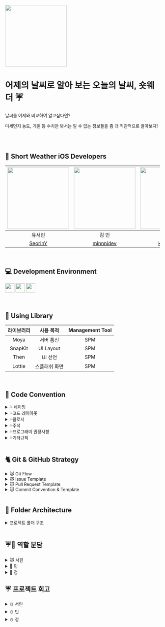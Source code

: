 <img src="https://user-images.githubusercontent.com/81281190/211613378-5c33482b-7dac-408e-8bdc-04d5d618cc32.png" height="200">

<br>


# 어제의 날씨로 알아 보는 오늘의 날씨, 숏웨더 ☔️

날씨를 어제와 비교하여 알고싶다면?

미세먼지 농도, 기온 등 수치만 봐서는 알 수 없는 정보들을 좀 더 직관적으로 알아보자!

<br><br>
##  🫶 Short Weather iOS Developers

<img src="https://user-images.githubusercontent.com/48792069/211770069-79adee40-d98e-4f0a-922c-16d1231489fe.jpeg" width="200"> | <img src="https://user-images.githubusercontent.com/48792069/211770060-8a01c640-9467-4acc-9098-3505d924fd00.jpeg" width="200"> | <img src="https://user-images.githubusercontent.com/48792069/211770589-fdccd3cf-203a-4a1b-99ab-6423c1b5e770.jpeg" width="200"> |
:---------:|:----------:|:---------:|
유서린 | 김 민 | 권 정 |
[SeorinY](https://github.com/SeorinY) | [minnnidev](https://github.com/minnnidev) | [kwonjeong](https://github.com/kwonjeong) |
<br>

## 💻 Development Environment

<img src ="https://img.shields.io/badge/Swift-5.5-orange?logo=swift" height="30"> <img src ="https://img.shields.io/badge/Xcode-14.2-blue?logo=xcode" height="30"> <img src ="https://img.shields.io/badge/iOS-16.0-white.svg" height="30">

<br>

## 📖 Using Library

라이브러리 | 사용 목적 | Management Tool
:---------:|:----------:|:---------:
Moya | 서버 통신 | SPM
SnapKit | UI Layout | SPM
Then | UI 선언 | SPM
Lottie | 스플래쉬 화면 | SPM

<br>

## 📝 Code Convention

<details>
<summary> 💦 네이밍 </summary>
<div markdown="1">

### 💧클래스, 구조체

- **UpperCamelCase** 사용

```swift
// - example

struct MyTicketResponseDTO {
}

class UserInfo {
}
```

### 💧함수

- **lowerCamelCase** 사용하고 동사로 시작

```swift
// - example

private func setDataBind() {
}
```

### 💧**뷰 전환**

- pop, push, present, dismiss
- 동사 + To + 목적지 뷰 (다음에 보일 뷰)
- dismiss는 dismiss + 현재 뷰

```swift
// - example pop, push, present

popToFirstViewController()
pushToFirstViewController()
presentToFirstViewController()

dismissFirstViewController()
```

### 💧**register**

- register + 목적어

```swift
// - example

registerXib()
registerCell()
```

### 💧서버 통신

- 서비스함수명 + WithAPI

```swift
// - example

fetchListWithAPI()

requestListWithAPI()
```

fetch는 무조건 성공

request는 실패할 수도 있는 요청

### 💧애니메이션

- 동사원형 + 목적어 + WithAnimation

```swift
showButtonsWithAnimation()
```

### 💧**델리게이트**

delegate 메서드는 프로토콜명으로 네임스페이스를 구분

**좋은 예:**

```swift
protocol UserCellDelegate {
  func userCellDidSetProfileImage(_ cell: UserCell)
  func userCell(_ cell: UserCell, didTapFollowButtonWith user: User)
}

protocol UITableViewDelegate {
	func tableview( ....) 
	func tableview...
}

protocol JunhoViewDelegate {
	func junhoViewTouched()
	func junhoViewScrolled()
}
```

Delegate 앞쪽에 있는 단어를 중심으로 메서드 네이밍하기

**나쁜 예:**

```swift
protocol UserCellDelegate {
	// userCellDidSetProfileImage() 가 옳음
  func didSetProfileImage()
  func followPressed(user: User)

  // `UserCell`이라는 클래스가 존재할 경우 컴파일 에러 발생  (userCell 로 해주자)
  func UserCell(_ cell: UserCell, didTapFollowButtonWith user: User)
}
```

함수 이름 앞에는 되도록이면 `get` 을 붙이지 않습니다.

### 💧**변수, 상수**

- **lowerCamelCase** 사용

```swift
let userName: String
```

### 💧**열거형**

- 각 case 에는 **lowerCamelCase** 사용

```swift
enum UserType {
	case viewDeveloper
	case serverDeveloper
}
```

### 💧**약어**

약어로 시작하는 경우 소문자로 표기, 그 외에는 항상 대문자

```swift
// 좋은 예:
let userID: Int?
let html: String?
let websiteURL: URL?
let urlString: String?
```

```swift
// 나쁜 예:
let userId: Int?
let HTML: String?
let websiteUrl: NSURL?
let URLString: String?
```

### 💧**기타 네이밍**

```swift
setUI() : @IBOutlet 속성 설정
setLayout() : 레이아웃 관련 코드
setDataBind() : 배열 항목 세팅. 컬렉션뷰 에서 리스트 초기 세팅할때
setAddTarget() : addtarget 모음
setDelegate() : delegate, datasource 모음
setCollectionView() : 컬렉션뷰 관련 세팅
setTableView() : 테이블뷰 관련 세팅
initCell() : 셀 데이터 초기화
registerXib() : 셀 xib 등록.
setNotification() : NotificationCenter addObserver 모음

헷갈린다? set을 쓰세요 ^^

```
</details>

<details>
<summary> 💦코드 레이아웃 </summary>
<div markdown="1">

### 💧**들여쓰기 및 띄어쓰기**

- 들여쓰기에는 탭(tab) 대신 **4개의 space**를 사용합니다.
- 콜론(`:`)을 쓸 때에는 콜론의 오른쪽에만 공백을 둡니다.
    
    `let names: [String: String]?`
    
    `let name: String`
    
- 연산자 오버로딩 함수 정의에서는 연산자와 괄호 사이에 한 칸 띄어씁니다.
    
    `func ** (lhs: Int, rhs: Int)`
    

### 💧**줄바꿈**

- 함수를 호출하는 코드가 최대 길이를 초과하는 경우에는 파라미터 이름을 기준으로 줄바꿈합니다.
**파라미터가 3개 이상이면 줄바꿈하도록!!**
    
    **단, 파라미터에 클로저가 2개 이상 존재하는 경우에는 무조건 내려쓰기합니다.**
    
    ```swift
    UIView.animate(
      withDuration: 0.25,
      animations: {
        // doSomething()
      },
      completion: { finished in
        // doSomething()
      }
    )
    ```
    
- `if let` 구문이 길 경우에는 줄바꿈하고 한 칸 들여씁니다.
    
    ```swift
    if let user = self.veryLongFunctionNameWhichReturnsOptionalUser(),
      let name = user.veryLongFunctionNameWhichReturnsOptionalName(),
      user.gender == .female {
      // ...
    }
    ```
    
- `guard let` 구문이 길 경우에는 줄바꿈하고 한 칸 들여씁니다. `else`는 마지막 줄에 붙여쓰기
    
    ```swift
    guard let user = self.veryLongFunctionNameWhichReturnsOptionalUser(),
      let name = user.veryLongFunctionNameWhichReturnsOptionalName(),
      user.gender == .female else { return }
    
    guard let self = self 
    else { return } (X)
    
    guard let self = self else { return } (O)
    ```
    

### 💧**빈 줄**

- 클래스 선언 다음에 , extension 다음에 한 줄 띄어주기
- 빈 줄에는 공백이 포함되지 않도록 합니다.  ( 띄어쓰기 쓸데없이 넣지 말기 )
- 모든 파일은 빈 줄로 끝나도록 합니다. ( 끝에 엔터 하나 넣기)
- MARK 구문 위와 아래에는 공백이 필요합니다.
    
    ```swift
    // MARK: Layout
    
    override func layoutSubviews() {
      // doSomething()
    }
    
    // MARK: Actions
    
    override func menuButtonDidTap() {
      // doSomething()
    }
    ```
    

### 💧**임포트**

모듈 임포트는 알파벳 순으로 정렬합니다. 내장 프레임워크를 먼저 임포트하고, 빈 줄로 구분하여 서드파티 프레임워크를 임포트합니다.

```swift
import UIKit

import Moya
import SnapKit
import SwiftyColor
import Then
```

```swift
import UIKit

import SwiftyColor
import SwiftyImage
import JunhoKit
import Then
import URLNavigator
```

</details>


<details>
<summary> 💦클로저 </summary>
<div markdown="1">

- 파라미터와 리턴 타입이 없는 Closure 정의시에는 `() -> Void`를 사용합니다.
    
    **좋은 예:**
    
    ```
    let completionBlock: (() -> Void)?
    ```
    
    **나쁜 예:**
    
    `let completionBlock: (() -> ())? let completionBlock: ((Void) -> (Void))?`
    
- Closure 정의시 파라미터에는 괄호를 사용하지 않습니다.
    
    **좋은 예:**
    
    ```swift
    { operation, responseObject in
      // doSomething()
    }
    ```
    
    **나쁜 예:**
    
    ```swift
    { (operation, responseObject) in
      // doSomething()
    }
    ```
    
- Closure 정의시 가능한 경우 타입 정의를 생략합니다.
    
    **좋은 예:**
    
    ```swift
    ...,
    completion: { finished in
      // doSomething()
    }
    ```
    
    **나쁜 예:**
    
    ```swift
    ...,
    completion: { (finished: Bool) -> Void in
      // doSomething()
    }
    
    completion: { data -> Void in
      // doSomething()
    } (X)
    ```
    
- Closure 호출시 또다른 유일한 Closure를 마지막 파라미터로 받는 경우, 파라미터 이름을 생략합니다.
    
    **좋은 예:**
    
    ```swift
    UIView.animate(withDuration: 0.5) {
      // doSomething()
    }
    ```
    
    **나쁜 예:**
    
    ```swift
    UIView.animate(withDuration: 0.5, animations: { () -> Void in
      // doSomething()
    })
    ```
    
</details>

<details>
<summary> 💦주석 </summary>
<div markdown="1">

코드는 가능하면 자체적으로 문서가 되어야 하므로, 코드와 함께 있는 인라인(inline) 주석은 피한다.

### 💧**MARK 주석**

```swift
// MARK: - UI Components

// MARK: - View Life Cycle

// MARK: - Initializer

// MARK: - Properties  -> setUI

// MARK: - Layout Helper  -> setLayout

// MARK: - Methods     -> registerXib, assignDelegate 등

// MARK: - @objc Methods

// MARK: Actions       -> ex) MenuButtonDidTap

// MARK: - Network
> 네트워크 목적을 가진 함수들
```

```
// MARK: - Properties

// MARK: - @IBOutlet Properties

// MARK: - @IBAction Properties

// MARK: - View Life Cycle

// MARK: - Methods
> setUI, registerXib, assignDelegate 등

// MARK: - @objc Methods

// MARK: - Network
> 네트워크 목적을 가진 함수들
```

### 💧**퀵헬프 주석**

커스텀 메서드, 프로토콜, 클래스의 경우에 퀵헬프 주석 달기

```swift
/// (서머리 부분)
/// (디스크립션 부분)
class MyClass {
    let myProperty: Int

    init(myProperty: Int) {
        self.myProperty = myProperty
    }
}

/**summary
(서머리 부분)
> (디스크립션 부분)

- parameters:
    - property: 프로퍼티
- throws: 오류가 발생하면 customError의 한 케이스를 throw
- returns: "\\(name)는 ~" String
*/
func printProperty(property: Int) {
        print(property)
    }

// 카카오 로그인 API 뜯어보면
// 서머리랑 디스크립션 엄청 잘되어있긴해
// --> 오픈 소스라서!!
// 그건 PR에서 하는걸로..?
```

- 참고 :

</details>

<details>
<summary> 💦프로그래미 권장사항 </summary>
<div markdown="1">

### 💧**Type Annotation 사용**

**좋은 예:**

```swift
let name: String = "철수"
let height: Float = "10.0"
```

**나쁜 예:**

```swift
let name = "철수"
let height = "10.0"
```

### 💧**UICollectionViewDelegate, UICollectionViewDatsource 등 시스템 프로토콜**

프로토콜을 적용할 때에는 extension을 만들어서 관련된 메서드를 모아둡니다.

**좋은 예**:

```swift
final class MyViewController: UIViewController {
  // ...
}

// MARK: - UITableViewDataSource

extension MyViewController: UITableViewDataSource {
  // ...
}

// MARK: - UITableViewDelegate

extension MyViewController: UITableViewDelegate {
  // ...
}
```

**나쁜 예:**

```swift
final class MyViewController: UIViewController, UITableViewDataSource, UITableViewDelegate {
  // ...
}

// 프로토콜 여러개를 한곳에 몰아서 때려넣지 말자!
```

</details>


<details>
<summary> 💦기타규칙 </summary>
<div markdown="1">

```
- `self` 는 최대한 사용을 지양
- `viewDidLoad()` 에서는 함수호출만
- delegate 지정, UI관련 설정 등등 모두 함수와 역할에 따라서 extension 으로 빼기
- 필요없는 주석 및 Mark 구문들 제거
```

</details>

<br>

##  🐈 Git & GitHub Strategy

<details>
<summary> 🐱 Git Flow </summary>
<div markdown="1">

1. 이슈 생성
    - 이슈 제목 : [Prefix] 작업 목표
    - 자기 라벨 + Prefix 라벨 선택
2. 로컬 브랜치 파고 작업
    - 브랜치 이름 : feature/#이슈 번호-작업 내용
3. Upstream develop 브랜치와 충돌 해결 후 Origin 레포에 브랜치 생성 및 푸쉬
4. Origin 레포 → Upstream 레포  PR 날리기
5. Upstream PR 머지 했으면  Upstream → Local main(develop) 브랜치도 머지 시켜주기

</details>

<details>
<summary> 🐱 Issue Template </summary>
<div markdown="1">

```markup
## ☔️ 이슈 요약
<!-- 이유에 대해 설명해주세요. -->
- 프로젝트 초기 세팅

## ✅ 체크 리스트
<!-- 해야 할 일을 적어주세요. -->
- [ ] 프로젝트 초기 세팅
```

</details>

<details>
<summary> 🐱 Pull Request Template </summary>
<div markdown="1">

```markup
## ☔️ 작업한 내용
<!-- 아래 리스트를 지우고, 작업 내용을 적어주세요. -->
 - 작업 내용 1
 - 작업 내용 2

## ☃️ PR POINT
<!-- 덧붙이고 싶은 내용이 있다면! -->

## 💧 스크린샷
<!-- 작업한 화면이 있다면 스크린 샷으로 첨부해주세요. -->

|    구현 내용    |   스크린샷   |
| :-------------: | :----------: |
| GIF | <img src = "" width ="250">|

## 🌈 관련 이슈
<!-- 작업한 이슈번호를 # 뒤에 붙여주세요. 수고했습니다~* -->
- Resolved: #
```

</details>

<details>
<summary> 🐱 Commit Convention & Template </summary>
<div markdown="1">

- [Prefix] #이슈번호 - 작업내용
```

#   [Feat]      : 새로운 기능 구현
#   [Fix]       : 버그, 오류 해결, 코드 수정
#   [Design]    : just 화면. 레이아웃 조정
#   [Merge]     : 머지, 충돌 해결
#   [Refactor]  : 프로덕션 코드 리팩토링
#   [Comment]   : 필요한 주석 추가 및 변경
#   [Docs]      : README나 WIKI 등의 문서 개정
#   [Chore]     : 빌드 태스트 업데이트, 패키지 매니저를 설정하는 경우(프로덕션 코드 변경 X)
#   [Setting]   : 초기 세팅
#   [Rename]    : 파일 혹은 폴더명을 수정하거나 옮기는 작업만인 경우
#   [Remove]    : 파일 혹은 폴더명을 수정하거나 옮기는 작업만인 경우

#   [커밋 타입]   : 설명!!

# Commit Example!!
# [Feat]#1 - ~~기능 추가!
#
# 설명을 덧붙이고 싶다면 이 예시처럼 위에 commit 메세지와 한 칸 띄고 작성하면 돼용  <바디에 들어감>
```

</details>

<br>

## 📂 Folder Architecture

<details>
<summary> 프로젝트 폴더 구조 </summary>
<div markdown="1">

```bash
├── 📂 Application
│   ├── AppDelegate
│   └── SceneDelegate
├── 📂 Data
│   ├── 📂 DTO
│   └── 📂 Model
├── 📂 Network
│   ├── 📂 APIService
│   │   └── 📂 Main
│   │        ├── MainAPI
│   │        └── MainService
│   └── 📂 Foundation
│       ├── APIConst
│       ├── GerneralResponse
│       ├── NetworkLoggerPlugin 
│       └── URLConst
├── 📂 Presentation
│   └── 📂 Common
│       └── BaseViewController
├── 📂 Resource
│   ├── 📂 AssetCatalog
│   │   ├── Assets.xcassets
│   │   ├── Color.xcassets
│   │   └── Image.xcassets
│   ├── 📂 Font
│   ├── Info.plist
│   └── LaunchScreen.storyboard
└── 📂 Util
    ├── 📂 Extension
    │   ├── Encodable +
    │   └── UIFont +
    ├── 📂 NameSpace
    │   ├── Color
    │   ├── Image
    │   └── PretendardType
    ├── 📂 Protocol
    └── 📂 StyleGuide
        └── FontLevel
```
</details>

<br>
	
## ☔🌂 역할 분담

<details>
<summary> 🐱 서린 </summary>
<div markdown="1">

- Splash 화면
    - 로티파일을 실행하고, 애니메이션이 끝나면 아래 로직을 실행함
    - User Default 에 device 토큰이 저장되어 있는지 검사함 (기기 등록 시 랜덤스트링으로 device 토큰을 구현했기 때문에)
        - device 토큰이 있다면 서버에 device 토큰을 보내서 유저 정보가 디비에 있는지 확인
            - 디비에 유저가 있다면  authorization - jwt 토큰을 저장해서 헤더에 넣어줌
            - 디비에 유저가 없다면 정보입력 폼으로 이동
        - device 토큰이 없다면 정보입력 폼으로 이동
- Local(Base)ViewController
    모든 뷰들의 공통적인 부분들을 BaseViewController 로 구현해서, 상속 받으면 저절도 생성되게 만들었다
    
    - BaseViewController
        - sideMenuView의 레이아웃을 화면 밖으로 잡고, 햄버거 버튼이 눌렸을 때 sideMenuView의 레이아웃이 변경되게 했다, 그리고 애니메이션으로 구현했다
    - LocalBaseViewController
        - 지역을 등록할 수 있는 모든 뷰 들은, 여러 지역들을 각 Cell로 나타내기 위해 화면에 꽉차는 CollectionView 를 만들었다,
        - page 방식으로 넘어가게 만들었다
    
- 오늘 날씨 1 뷰 ( UIView )
    서버 통신을 하고 위 컴포넌트들에 데이터 바인딩 시켜주었다.
    
    특보, 미세, 초미세 먼지 라벨들을 CollectionView로 구현했고, 특보가 비었다면 미세, 초미세 셀만 나타나게 등록했다.
    
    날씨의 모든 경우의 수를 enum으로 만들었고, enum에 각 케이스에 맞는 반환값들을 리턴하는 함수를 만들어서 에셋과, 백그라운드 컬러 등을 매치시켰다.
    
    버튼이 눌렸을 때 어제 날씨와 비교하는 라벨을 hidden 처리를 풀어주고,
    
    3초가 지난 후 다시 hidden 처리를 해서 3초후 사라지게 만들었다.
    
    이 뷰와 오늘 날씨 뷰 2를 스크롤뷰에 넣었다 → 스크롤 뷰가 위로 당겨졌을 때 새로고침을 구현했다,
    
    새로 고침을 하기 전에 서버통신을 다시 해서 데이터를 바인딩 시켜주었다
    
- 정보 입력 서버 통신
    정보 입력이 완료된 후 확인 버튼을 누르면 서버에 유저 정보와, 디바이스 토큰 (랜덤 스트링) 을 생성해서 전달해준다. 디바이스 토큰(랜덤 스트링) 을 기기에 저장하고, 서버에서 온 Autherization ( jwt Token ) 을 헤더에 넣어준다.
	
		
</details>
	
<details>
<summary> 🐰 민 </summary>
<div markdown="1">

	- 오늘 날씨 2 뷰
    
    * 시간대별 날씨에서 날씨, 미세먼지, 강수 ⇒ 날씨, 강수로 수정됨
    
    `전체 tableView`
    
    - 전체 뷰를 tableView로 구현하고 외출 시간, 귀가 시간/시간대별 날씨/오늘 날씨 정보를 각 셀로 구현함.
    
    `외출 시간, 귀가시간대 Cell`
    
    - 외출 시간, 외출 시간대 날씨 이미지, 외출 시간대 날씨로 이루어진 외출 시간대 stackVIew와 귀가 시간, 귀가 시간대 날씨 이미지, 귀가 시간대 날씨로 이루어진 귀가 시간대 stackView를 stackView로 묶어 구현함.
    
    `시간대별 날씨 Cell`
    
    - 시간대별 날씨 Cell 안에 collectionView를 추가하여 좌우 스와이프 구현함
    - enum으로 시간별 날씨/시간별 강수로 구분함
    - 데이터를 새로 불러오도록 함수를 정의하여 날씨 버튼 혹은 강수 버튼이 클릭될 때마다 함수를 실행하여 서버와 통신함.
    
    `오늘 날씨 정보 Cell` 
    
    - stackView로 습도, 일출/일몰, 미세먼지, 초미세먼지 뷰 구현
    - 미세먼지/초미세먼지 - 서버로부터 [1: 좋음 2: 보통 3:나쁨 4: 심각] 형태로 받고, enum 사용하여 대응시키는 방법으로 미세먼지/초미세먼지 이미지 보여줌
- 설정 뷰
    
    `설정 초기뷰`
    
    - 전체 tableView로 구현
    
    `외출/귀가시간대 설정`
    
    - 정이 뷰 쇽샥
    
    `알림 설정`
    
    - 전체 알림 뷰는 UIView로 만들고 기상시간대 알림/취침시간대 알림/특보 알림은 tableView로 구현
        
        ⇒ 전체 알림 토글 버튼을 클릭하여 알람 on시 `tableView.isHidden = false` 로 tableView 보여주고, 알람 off 시 `tableView.isHidden = true` 로 tableView 숨김 처리
	
</details>

<details>
<summary> 🐸 정 </summary>
<div markdown="1">

	- 정보 입력
    
    - 정보 입력폼을 FirstInfoViewController, SecondInfoViewController로 나누어서 구현
    - 두개의 뷰컨트롤러 모두 EnterInfoCollectionView를 이용해 입력창을 구현
    
    `FirstInfoViewController`
    
    - EnterInfoCollectionView를 이용해 입력창을 구현히고, 각각의 셀을 누르면 SettingBaseViewController가 present 형식으로 나오게 만들었고, UISheetPresentationController를 이용해 뷰컨트롤러의 hgieht를 각각 지정해주었다
    - SettingBaseViewController를 재사용해 ListTableViewCell을 이용해 성별, 연령대, 온도 민감도가 각각의 셀마다 다르게 뜨도록 설정
        - ListTableViewCell을 선택하면 dismiss가 되고 선택한 내용이 FirstInfoController로 전달되고 그 내용이 또 EnterInfoControllerView가 생성될 때 전달되도록 delegate로 설정
    
    `SecondInfoViewController`
    
    - 위와 마찬가지롤 EnterInfoCollectionView를 이용해 입력창을 구현하고 셀을 누르면 TimeInfoViewController가 present 형식으로 나오도록 구현
    - UIPickerView를 이용해 DatePicker과 유사하게 구현
    - 저장 버튼을 누르면 dismiss 되고 선택한 String이 SecondInfoController로 전달 → EnterInfoControllerView로 전달
    - timeToString 함수 → 서버에 보낼 데이터
- 주간 날씨
    
    - collection reusable 뷰로 일별예보, 오전 / 오후, 최저 / 최고 라벨을 스크롤할 수 있도록 구현
    - collectionview cell을 이용해서 반복되는 부분을 구현
	
</details>
	
## ☔️ 프로젝트 회고

<details>
<summary> ☃️ 서린 </summary>
<div markdown="1">

- 테이블 뷰 Reusable Header 생성 시 섹션마다 공백이 생겼다. 모든 헤더들의 높이를 0으로 설정해주어도 문제가 해결되지 않았고, 계층을 나눠 본 결과 섹션들 사이에 헤더가 있는 것이 아님. 
    - tableView 생성할 때 Style 을 group 으로 생성해서 문제를 해결함
    
- 사이드 메뉴바를 가장 위에 띄워줘야 하는데 NavigationBar가 뷰로 덮히지 않아서 네비게이션 아이템들이 사이드 메뉴바로 가려지지 않았다
    - 네비게이션 바를 없애고, 버튼과 라벨로 구현해서 사이드 메뉴 바를 맨 위로 덮히게 함
- 셀들의 UI 상태가 변한 후 Reusable 될 경우 인덱스가 뒤바뀌어서 셀들의 UI 가 뒤섞이게 된 오류가 있었다
    - cellForItemAt 함수에서 모든 셀들의 UI를 초기화해주었다.
- 앱잼 전체 회고
    - 이번 앱잼을 통해 팀원 전체가 함께 프로젝트를 진행하고, 협업을 진행하며 통일된 코드를 작성하는 법을 배웠으면 좋겠다는 목표를 가지고 프로젝트를 진행했었다. 그렇게 통일된 방향을 가진 코드를 작성하려다보니,  코드를 수정하는데 리소스가 많이 들어갔고, 기능 구현에도 리소스가 많이 들어가다보니 팀원들끼리 서로의 코드에 이유를 소통하는데 부족함이 있었다.
    - 코드에 더 신경이 가다보니 팀원들에게 신경을 잘 써주지 못 한것 같아서 미안함이 조금 있다.
</details>

<details>
<summary> ☃️ 민 </summary>
<div markdown="1">

- enum 사용하기
    
    <Swift enum을 이용해서 사소하게 코드를 개선해보자>라는 아티클을 보고 case로 나뉘어질 때 enum을 사용해 보기로 하였다. 참고하지 않고 처음부터 코드를 써 보는 것은 처음이라 rawValue와 이를 사용하는 방법을 공부하고 SOPT iOS 팀원들의 코드를 보며 공부하여 코드를 정리하고, 다른 팀원들도 이해할 수 있게 하려고 했다.
    
- 설정 뷰 - 전체 알림을 켰을 때 다른 알림들을 선택하는 창이 나오도록 하려면
    
    처음에 tableView Expandable Cell 같은 것을 사용해 보려 하였으나, cell을 선택하는 것이 아니라 토글 버튼을 선택하면 뷰가 나오도록 구현하기 위해서 tableView 숨김 처리를 했다.
    
</details>

<details>
<summary> ☃️ 정 </summary>
<div markdown="1">

- 테이블 뷰 생성 시 cell 마다 여백을 주는 것이 까다로움
    - 섹션마다 여백을 주는 것이 아닌 cell마다 여백이 필요하다면 컬렉션 뷰 사용
    - 위, 아래, 좌 우 여백 다 포함!
        
        → tableView 선언할 때 `UITableView(frame: .zero, style: .grouped)` 로 선언한 뒤 setDataBind 함수로 값 전달할 때 `listDatas[indexPath.section]` 로 전달하기 그렇게 하면 셀마다 여백을 줄 수 있음
        
- present할 때 modal의 높이를 조정하는 방법을 고민했는데 처음엔 서린이오빠가 햄버거 바를 만든 것처럼 직접 만들어보려고 했으나 iOS 16 버전에서 생긴 UIPresentationController를 이용해서 간단하게 높이를 조절할 수 있었다
- width height를 직접 주는 방식보다는 leading trailing을 이용해서 레이아웃을 잡는 것이 더 다양한 기기에서 레이아웃이 잘 잡히는 것을 배웠다
- DatePicker를 이용하면 1시간 간격으로 시간 선택이 불가해서 UIPicker를 이용해 DatePicker와 유사하게 제작
    - enum 형식으로 셀 이름을 전달해주고 resetTime 함수를 만들어서 초기값을 설정
- 시간을 오전 10시, 11시 ,12시로 설정하니 서버와 통신이 되지 않는 오류가 있었는데 값이 “오전”일때 두자리수 시간일 경우를 생각하지 않아서 값이 “01100” 으로 들어가는 경우였다. 두자리수일 때 리턴값을 다르게 설정해주었더니 해결되었다
- 앱잼 전체 회고
    - 기초가 많이 부족하다는 것을 느꼈고 단기간 내에 정말 많은 것을 배워서 언니오빠한테 감사했다. 그래도 맡은 일을 해낼 때마다 기분이 좋았다
    
</details>
